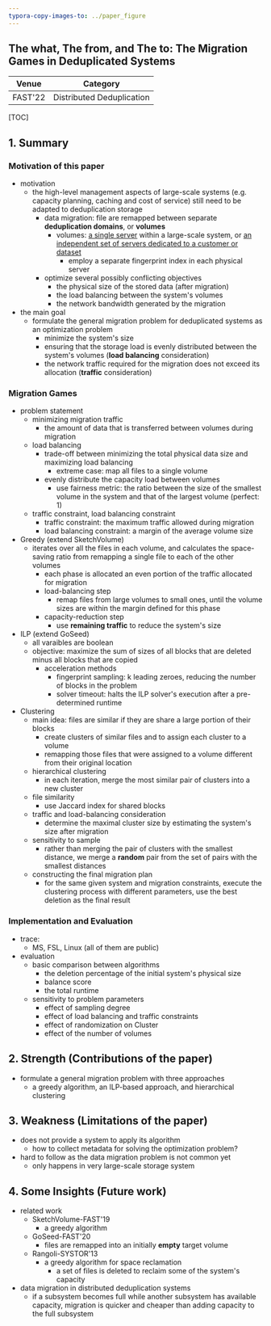 ```yaml
---
typora-copy-images-to: ../paper_figure
---
```

The what, The from, and The to: The Migration Games in Deduplicated Systems
------------------------------------------
|           Venue            |       Category       |
| :------------------------: | :------------------: |
| FAST'22 | Distributed Deduplication |
[TOC]

## 1. Summary
### Motivation of this paper

- motivation
  - the high-level management aspects of large-scale systems (e.g. capacity planning, caching and cost of service) still need to be adapted to deduplication storage
    - data migration: file are remapped between separate **deduplication domains**, or **volumes**
      - volumes: <u>a single server</u> within a large-scale system, or <u>an independent set of servers dedicated to a customer or dataset</u>
        - employ a separate fingerprint index in each physical server
    - optimize several possibly conflicting objectives
      - the physical size of the stored data (after migration)
      - the load balancing between the system's volumes
      - the network bandwidth generated by the migration
- the main goal
  - formulate the general migration problem for deduplicated systems as an optimization problem 
    - minimize the system's size 
    - ensuring that the storage load is evenly distributed between the system's volumes (**load balancing** consideration)
    - the network traffic required for the migration does not exceed its allocation (**traffic** consideration) 

### Migration Games

- problem statement
  - minimizing migration traffic
    - the amount of data that is transferred between volumes during migration
  - load balancing
    - trade-off between minimizing the total physical data size and maximizing load balancing
      - extreme case: map all files to a single volume
    - evenly distribute the capacity load between volumes
      - use fairness metric: the ratio between the size of the smallest volume in the system and that of the largest volume (perfect: 1)
  - traffic constraint, load balancing constraint
    - traffic constraint: the maximum traffic allowed during migration
    - load balancing constraint: a margin of the average volume size
- Greedy (extend SketchVolume)
  - iterates over all the files in each volume, and calculates the space-saving ratio from remapping a single file to each of the other volumes
    - each phase is allocated an even portion of the traffic allocated for migration
    - load-balancing step
      - remap files from large volumes to small ones, until the volume sizes are within the margin defined for this phase
    - capacity-reduction step
      - use **remaining traffic** to reduce the system's size
- ILP (extend GoSeed)
  - all varaibles are boolean
  - objective: maximize the sum of sizes of all blocks that are deleted minus all blocks that are copied
    - acceleration methods
      - fingerprint sampling: k leading zeroes, reducing the number of blocks in the problem
      - solver timeout: halts the ILP solver's execution after a pre-determined runtime
- Clustering
  - main idea: files are similar if they are share a large portion of their blocks
    - create clusters of similar files and to assign each cluster to a volume
    - remapping those files that were assigned to a volume different from their original location
  - hierarchical clustering
    - in each iteration, merge the most similar pair of clusters into a new cluster
  - file similarity
    - use Jaccard index for shared blocks
  - traffic and load-balancing consideration
    - determine the maximal cluster size by estimating the system's size after migration
  - sensitivity to sample
    - rather than merging the pair of clusters with the smallest distance, we merge a **random** pair from the set of pairs with the smallest distances
  - constructing the final migration plan
    - for the same given system and migration constraints, execute the clustering process with different parameters, use the best deletion as the final result

### Implementation and Evaluation

- trace:
  - MS, FSL, Linux (all of them are public)
- evaluation
  - basic comparison between algorithms
    - the deletion percentage of the initial system's physical size
    - balance score
    - the total runtime
  - sensitivity to problem parameters
    - effect of sampling degree
    - effect of load balancing and traffic constraints
    - effect of randomization on Cluster
    - effect of the number of volumes

## 2. Strength (Contributions of the paper)

- formulate a general migration problem with three approaches
  - a greedy algorithm, an ILP-based approach, and hierarchical clustering

## 3. Weakness (Limitations of the paper)

- does not provide a system to apply its algorithm
  - how to collect metadata for solving the optimization problem?
- hard to follow as the data migration problem is not common yet
  - only happens in very large-scale storage system  

## 4. Some Insights (Future work)

- related work
  - SketchVolume-FAST'19
    - a greedy algorithm
  - GoSeed-FAST'20
    - files are remapped into an initially **empty** target volume 
  - Rangoli-SYSTOR'13
    - a greedy algorithm for space reclamation
      - a set of files is deleted to reclaim some of the system's capacity
- data migration in distributed deduplication systems
  - if a subsystem becomes full while another subsystem has available capacity, migration is quicker and cheaper than adding capacity to the full subsystem